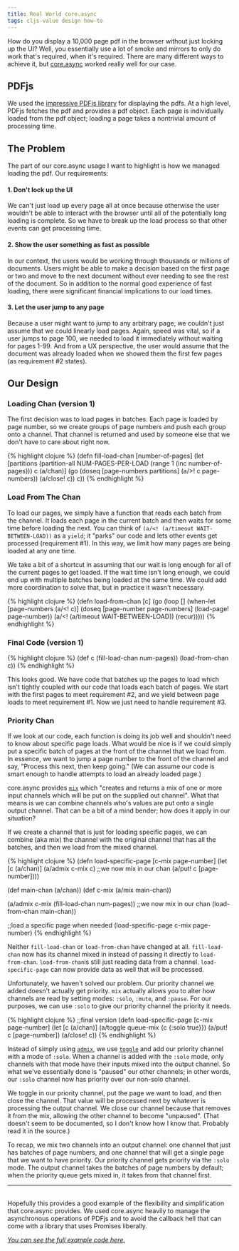 ```yaml
---
title: Real World core.async
tags: cljs-value design how-to
---
```


How do you display a 10,000 page pdf in the browser without just locking up the UI? Well, you essentially use a lot of smoke and mirrors to only do work that's required, when it's required. There are many different ways to achieve it, but [core.async][core-async] worked really well for our case.

## PDFjs

We used the [impressive PDFjs library][pdfjs] for displaying the pdfs. At a high level, PDFjs fetches the pdf and provides a pdf object. Each page is individually loaded from the pdf object; loading a page takes a nontrivial amount of processing time.

## The Problem

The part of our core.async usage I want to highlight is how we managed loading the pdf. Our requirements:

#### 1. Don't lock up the UI

We can't just load up every page all at once because otherwise the user wouldn't be able to interact with the browser until all of the potentially long loading is complete. So we have to break up the load process so that other events can get processing time.

#### 2. Show the user something as fast as possible

In our context, the users would be working through thousands or millions of documents. Users might be able to make a decision based on the first page or two and move to the next document without ever needing to see the rest of the document. So in addition to the normal good experience of fast loading, there were significant financial implications to our load times.

#### 3. Let the user jump to any page

Because a user might want to jump to any arbitrary page, we couldn't just assume that we could linearly load pages. Again, speed was vital, so if a user jumps to page 100, we needed to load it immediately without waiting for pages 1-99. And from a UX perspective, the user would assume that the document was already loaded when we showed them the first few pages (as requirement #2 states).

## Our Design

### Loading Chan (version 1)

The first decision was to load pages in batches. Each page is loaded by page number, so we create groups of page numbers and push each group onto a channel. That channel is returned and used by someone else that we don't have to care about right now.

{% highlight clojure %}
(defn fill-load-chan [number-of-pages]
  (let [partitions (partition-all NUM-PAGES-PER-LOAD
                                  (range 1 (inc number-of-pages)))
        c (a/chan)]
    (go
      (doseq [page-numbers partitions]
        (a/>! c page-numbers))
      (a/close! c))
    c))
{% endhighlight %}

### Load From The Chan

To load our pages, we simply have a function that reads each batch from the channel. It loads each page in the current batch and then waits for some time before loading the next. You can think of `(a/<! (a/timeout WAIT-BETWEEN-LOAD))` as a `yield`; it "parks" our code and lets other events get processed (requirement #1). In this way, we limit how many pages are being loaded at any one time.

We take a bit of a shortcut in assuming that our wait is long enough for all of the current pages to get loaded. If the wait time isn't long enough, we could end up with multiple batches being loaded at the same time. We could add more coordination to solve that, but in practice it wasn't necessary.

{% highlight clojure %}
(defn load-from-chan [c]
  (go
    (loop []
      (when-let [page-numbers (a/<! c)]
        (doseq [page-number page-numbers]
          (load-page! page-number))
        (a/<! (a/timeout WAIT-BETWEEN-LOAD))
        (recur)))))
{% endhighlight %}

### Final Code (version 1)

{% highlight clojure %}
(def c (fill-load-chan num-pages))
(load-from-chan c))
{% endhighlight %}

This looks good. We have code that batches up the pages to load which isn't tightly coupled with our code that loads each batch of pages. We start with the first pages to meet requirement #2, and we yield between page loads to meet requirement #1. Now we just need to handle requirement #3.

### Priority Chan

If we look at our code, each function is doing its job well and shouldn't need to know about specific page loads. What would be nice is if we could simply put a specific batch of pages at the front of the channel that we load from. In essence, we want to jump a page number to the front of the channel and say, "Process this next, then keep going." (We can assume our code is smart enough to handle attempts to load an already loaded page.)

core.async provides [`mix`][mix] which "creates and returns a mix of one or more input channels which will be put on the supplied out channel". What that means is we can combine channels who's values are put onto a single output channel. That can be a bit of a mind bender; how does it apply in our situation?

If we create a channel that is just for loading specific pages, we can combine (aka mix) the channel with the original channel that has all the batches, and then we load from the mixed channel.

{% highlight clojure %}
(defn load-specific-page [c-mix page-number]
  (let [c (a/chan)]
    (a/admix c-mix c) ;;we now mix in our chan
    (a/put! c [page-number])))

(def main-chan (a/chan))
(def c-mix (a/mix main-chan))

(a/admix c-mix (fill-load-chan num-pages)) ;;we now mix in our chan
(load-from-chan main-chan))

;;load a specific page when needed
(load-specific-page c-mix page-number)
{% endhighlight %}

Neither `fill-load-chan` or `load-from-chan` have changed at all. `fill-load-chan` now has its channel mixed in instead of passing it directly to `load-from-chan`. `load-from-chan`is still just reading data from a channel. `load-specific-page` can now provide data as well that will be processed.

Unfortunately, we haven't solved our problem. Our priority channel we added doesn't actually get priority. `mix` actually allows you to alter how channels are read by setting modes: `:solo`, `:mute`, and `:pause`. For our purposes, we can use `:solo` to give our priority channel the priority it needs.

{% highlight clojure %}
;;final version
(defn load-specific-page [c-mix page-number]
  (let [c (a/chan)]
    (a/toggle queue-mix {c {:solo true}})
    (a/put! c [page-number])
    (a/close! c))
{% endhighlight %}

Instead of simply using [`admix`][admix], we use [`toggle`][toggle] and add our priority channel with a mode of `:solo`. When a channel is added with the `:solo` mode, only channels with that mode have their inputs mixed into the output channel. So what we've essentially done is "paused" our other channels; in other words, our `:solo` channel now has priority over our non-solo channel.

We toggle in our priority channel, put the page we want to load, and then close the channel. That value will be processed next by whatever is processing the output channel. We close our channel because that removes it from the mix, allowing the other channel to become "unpaused". (That doesn't seem to be documented, so I don't know how I know that. Probably read it in the source.)

To recap, we mix two channels into an output channel: one channel that just has batches of page numbers, and one channel that will get a single page that we want to have priority. Our priority channel gets priority via the `:solo` mode. The output channel takes the batches of page numbers by default; when the priority queue gets mixed in, it takes from that channel first.

---
<br />
Hopefully this provides a good example of the flexibility and simplification that core.async provides. We used core.async heavily to manage the asynchronous operations of PDFjs and to avoid the callback hell that can come with a library that uses Promises liberally.

*[You can see the full example code here.][code]*

[core-async]: https://github.com/clojure/core.async
[pdfjs]: https://mozilla.github.io/pdf.js/
[mix]: http://clojure.github.io/core.async/#clojure.core.async/mix
[admix]: http://clojure.github.io/core.async/#clojure.core.async/admix
[toggle]: http://clojure.github.io/core.async/#clojure.core.async/toggle
[code]: https://gist.github.com/bostonou/1fd59e620984e54e3d98fb150e425081
